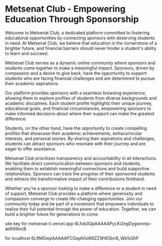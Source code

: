 # Metsenat Club - Empowering Education Through Sponsorship

Welcome to Metsenat Club, a dedicated platform committed to fostering educational opportunities by connecting sponsors with deserving students in need. At Metsenat Club, we believe that education is the cornerstone of a brighter future, and financial barriers should never hinder a student's ability to learn and succeed.

Metsenat Club serves as a dynamic online community where sponsors and students come together to make a meaningful impact. Sponsors, driven by compassion and a desire to give back, have the opportunity to support students who are facing financial challenges and are determined to pursue their academic aspirations.

Our platform provides sponsors with a seamless browsing experience, allowing them to explore profiles of students from diverse backgrounds and academic disciplines. Each student profile highlights their unique journey, educational goals, and financial circumstances, empowering sponsors to make informed decisions about where their support can make the greatest difference.

Students, on the other hand, have the opportunity to create compelling profiles that showcase their academic achievements, extracurricular interests, and personal stories. By sharing their aspirations and challenges, students can attract sponsors who resonate with their journey and are eager to offer assistance.

Metsenat Club prioritizes transparency and accountability in all interactions. We facilitate direct communication between sponsors and students, enabling them to establish meaningful connections and build supportive relationships. Sponsors can track the progress of their sponsored students and witness the transformative impact of their contributions firsthand.

Whether you're a sponsor looking to make a difference or a student in need of support, Metsenat Club provides a platform where generosity and compassion converge to create life-changing opportunities. Join our community today and be part of a movement that empowers individuals to realize their full potential through the power of education. Together, we can build a brighter future for generations to come.

site key for metsenat-ti.vercel.app 6Lfob3QpAAAAAPyLKi2egDygwnmjo-abKIl9lxcB

for localhost  6LftMGwpAAAAAFCOayA0sWIIZZWW2bn8_Wb1sShF
